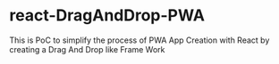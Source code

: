 # react-DragAndDrop-PWA
This is PoC to simplify the process of PWA App Creation with React by creating a Drag And Drop like Frame Work
